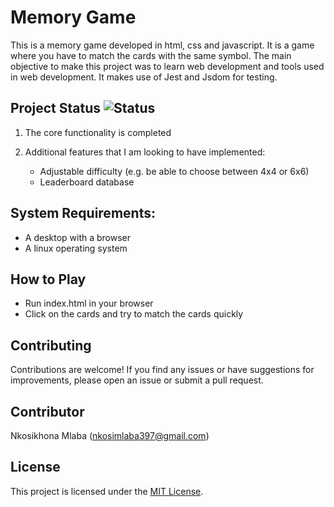 # Memory Game
This is a memory game developed in html, css and javascript. It is a game where you have to match the cards with the same symbol. The main objective to make this project was to learn web development and tools used in web development. It makes use of Jest and Jsdom for testing.

## Project Status ![Status](https://img.shields.io/badge/status-completed-brightgreen)

1. The core functionality is completed

2. Additional features that I am looking to have implemented:
    - Adjustable difficulty (e.g. be able to choose between 4x4 or 6x6)
    - Leaderboard database

## System Requirements:
- A desktop with a browser
- A linux operating system

## How to Play
- Run index.html in your browser
- Click on the cards and try to match the cards quickly
    
## Contributing

Contributions are welcome! If you find any issues or have suggestions for improvements, please open an issue or submit a pull request.

## Contributor

Nkosikhona Mlaba (nkosimlaba397@gmail.com)

## License

This project is licensed under the [MIT License](LICENSE).